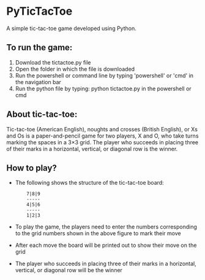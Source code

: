 # PyTicTacToe

A simple tic-tac-toe game developed using Python.

## To run the game:

 1. Download the tictactoe.py file
 2. Open the folder in which the file is downloaded
 3. Run the powershell or command line by typing 'powershell' or 'cmd' in the navigation bar
 4. Run the python file by typing: python tictactoe.py in the powershell or cmd

## About tic-tac-toe:

Tic-tac-toe (American English), noughts and crosses (British English), or Xs and Os is a paper-and-pencil game for two players, X and O, who take turns marking the spaces in a 3×3 grid. The player who succeeds in placing three of their marks in a horizontal, vertical, or diagonal row is the winner.

## How to play?

  - The following shows the structure of the tic-tac-toe board:

            7|8|9
            -----
            4|5|6
            -----
            1|2|3

  - To play the game, the players need to enter the numbers corresponding to the grid numbers shown in the above figure to mark their move
  - After each move the board will be printed out to show their move on the grid
  - The player who succeeds in placing three of their marks in a horizontal, vertical, or diagonal row will be the winner
